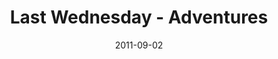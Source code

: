 ---
layout: media
category: media
title: "Last Wednesday - Adventures"
date: 2011-09-02
description: "Brian Tome talks about taking adventures in life and how that fits into God's plan."
video: "http://s3.amazonaws.com/crossroads-media/other-media/video/083111_lw.mp4"
video-poster: "http://s3.amazonaws.com/crossroads-media/images/083111_lw_still.jpg"
---